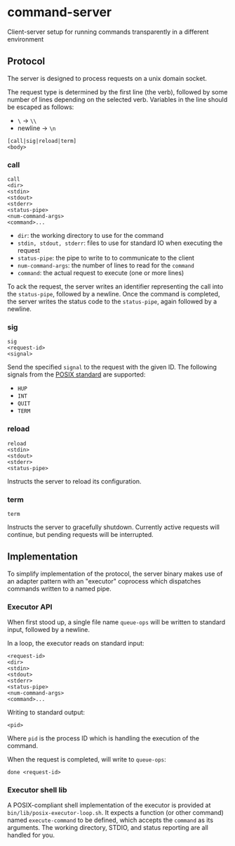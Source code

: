 # command-server

Client-server setup for running commands transparently in a different environment

## Protocol

The server is designed to process requests on a unix domain socket.

The request type is determined by the first line (the verb), followed by some
number of lines depending on the selected verb. Variables in the line should
be escaped as follows:

- `\` -> `\\`
- newline -> `\n`

```
[call|sig|reload|term]
<body>
```

### call

```
call
<dir>
<stdin>
<stdout>
<stderr>
<status-pipe>
<num-command-args>
<command>...
```

- `dir`: the working directory to use for the command
- `stdin, stdout, stderr`: files to use for standard IO when executing the
  request
- `status-pipe`: the pipe to write to to communicate to the client
- `num-command-args`: the number of lines to read for the `command`
- `command`: the actual request to execute (one or more lines)

To ack the request, the server writes an identifier representing the call into
the `status-pipe`, followed by a newline. Once the command is completed,
the server writes the status code to the `status-pipe`, again followed by a
newline.

### sig

```
sig
<request-id>
<signal>
```

Send the specified `signal` to the request with the given ID. The following
signals from the [POSIX standard](https://pubs.opengroup.org/onlinepubs/9699919799/basedefs/signal.h.html)
are supported:

- `HUP`
- `INT`
- `QUIT`
- `TERM`

### reload

```
reload
<stdin>
<stdout>
<stderr>
<status-pipe>
```

Instructs the server to reload its configuration.

### term

```
term
```

Instructs the server to gracefully shutdown. Currently active requests will
continue, but pending requests will be interrupted.

## Implementation

To simplify implementation of the protocol, the server binary makes use of an
adapter pattern with an "executor" coprocess which dispatches commands
written to a named pipe.

### Executor API

When first stood up, a single file name `queue-ops` will be written to standard
input, followed by a newline.

In a loop, the executor reads on standard input:

```
<request-id>
<dir>
<stdin>
<stdout>
<stderr>
<status-pipe>
<num-command-args>
<command>...
```

Writing to standard output:

```
<pid>
```

Where `pid` is the process ID which is handling the execution of the command.

When the request is completed, will write to `queue-ops`:

```
done <request-id>
```

### Executor shell lib

A POSIX-compliant shell implementation of the executor is provided at
`bin/lib/posix-executor-loop.sh`. It expects a function (or other command)
named `execute-command` to be defined, which accepts the `command` as its
arguments. The working directory, STDIO, and status reporting are all handled
for you.

